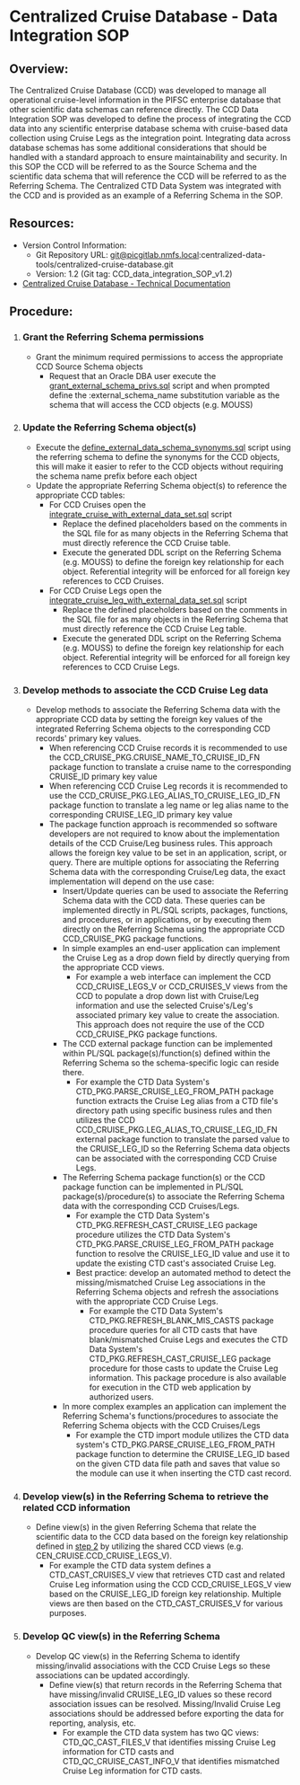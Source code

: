 # Centralized Cruise Database - Data Integration SOP

## Overview:
The Centralized Cruise Database (CCD) was developed to manage all operational cruise-level information in the PIFSC enterprise database that other scientific data schemas can reference directly. The CCD Data Integration SOP was developed to define the process of integrating the CCD data into any scientific enterprise database schema with cruise-based data collection using Cruise Legs as the integration point. Integrating data across database schemas has some additional considerations that should be handled with a standard approach to ensure maintainability and security. In this SOP the CCD will be referred to as the Source Schema and the scientific data schema that will reference the CCD will be referred to as the Referring Schema. The Centralized CTD Data System was integrated with the CCD and is provided as an example of a Referring Schema in the SOP.

## Resources:
-   Version Control Information:
    -   Git Repository URL: git@picgitlab.nmfs.local:centralized-data-tools/centralized-cruise-database.git
    -   Version: 1.2 (Git tag: CCD_data_integration_SOP_v1.2)
-   [Centralized Cruise Database - Technical Documentation](./Centralized%20Cruise%20Database%20-%20Technical%20Documentation.md)

## Procedure:
1.  ### Grant the Referring Schema permissions
    -   Grant the minimum required permissions to access the appropriate CCD Source Schema objects
        -   Request that an Oracle DBA user execute the  [grant_external_schema_privs.sql](../SQL/queries/grant_external_schema_privs.sql) script and when prompted define the :external_schema_name substitution variable as the schema that will access the CCD objects (e.g. MOUSS)
2.  ### Update the Referring Schema object(s)
    -   Execute the [define_external_data_schema_synonyms.sql](../SQL/queries/define_external_data_schema_synonyms.sql) script using the referring schema to define the synonyms for the CCD objects, this will make it easier to refer to the CCD objects without requiring the schema name prefix before each object
    -   Update the appropriate Referring Schema object(s) to reference the appropriate CCD tables:
        -   For CCD Cruises open the [integrate_cruise_with_external_data_set.sql](../SQL/queries/integrate_cruise_leg_with_external_data_set.sql) script
            -   Replace the defined placeholders based on the comments in the SQL file for as many objects in the Referring Schema that must directly reference the CCD Cruise table.
            -   Execute the generated DDL script on the Referring Schema (e.g. MOUSS) to define the foreign key relationship for each object. Referential integrity will be enforced for all foreign key references to CCD Cruises.
        -   For CCD Cruise Legs open the [integrate_cruise_leg_with_external_data_set.sql](../SQL/queries/integrate_cruise_leg_with_external_data_set.sql) script
            -   Replace the defined placeholders based on the comments in the SQL file for as many objects in the Referring Schema that must directly reference the CCD Cruise Leg table.
            -   Execute the generated DDL script on the Referring Schema (e.g. MOUSS) to define the foreign key relationship for each object. Referential integrity will be enforced for all foreign key references to CCD Cruise Legs.
3.  ### Develop methods to associate the CCD Cruise Leg data
    -   Develop methods to associate the Referring Schema data with the appropriate CCD data by setting the foreign key values of the integrated Referring Schema objects to the corresponding CCD records' primary key values.  
        -   When referencing CCD Cruise records it is recommended to use the CCD_CRUISE_PKG.CRUISE_NAME_TO_CRUISE_ID_FN package function to translate a cruise name to the corresponding CRUISE_ID primary key value
        -   When referencing CCD Cruise Leg records it is recommended to use the CCD_CRUISE_PKG.LEG_ALIAS_TO_CRUISE_LEG_ID_FN package function to translate a leg name or leg alias name to the corresponding CRUISE_LEG_ID primary key value
        -   The package function approach is recommended so software developers are not required to know about the implementation details of the CCD Cruise/Leg business rules. This approach allows the foreign key value to be set in an application, script, or query. There are multiple options for associating the Referring Schema data with the corresponding Cruise/Leg data, the exact implementation will depend on the use case:
            -   Insert/Update queries can be used to associate the Referring Schema data with the CCD data. These queries can be implemented directly in PL/SQL scripts, packages, functions, and procedures, or in applications, or by executing them directly on the Referring Schema using the appropriate CCD CCD_CRUISE_PKG package functions.
            -   In simple examples an end-user application can implement the Cruise Leg as a drop down field by directly querying from the appropriate CCD views.
                -   For example a web interface can implement the CCD CCD_CRUISE_LEGS_V or CCD_CRUISES_V views from the CCD to populate a drop down list with Cruise/Leg information and use the selected Cruise's/Leg's associated primary key value to create the association. This approach does not require the use of the CCD CCD_CRUISE_PKG package functions.
            -   The CCD external package function can be implemented within PL/SQL package(s)/function(s) defined within the Referring Schema so the schema-specific logic can reside there.
                -   For example the CTD Data System's CTD_PKG.PARSE_CRUISE_LEG_FROM_PATH package function extracts the Cruise Leg alias from a CTD file's directory path using specific business rules and then utilizes the CCD CCD_CRUISE_PKG.LEG_ALIAS_TO_CRUISE_LEG_ID_FN external package function to translate the parsed value to the CRUISE_LEG_ID so the Referring Schema data objects can be associated with the corresponding CCD Cruise Legs.
            -   The Referring Schema package function(s) or the CCD package function can be implemented in PL/SQL package(s)/procedure(s) to associate the Referring Schema data with the corresponding CCD Cruises/Legs.
                -   For example the CTD Data System's CTD_PKG.REFRESH_CAST_CRUISE_LEG package procedure utilizes the CTD Data System's CTD_PKG.PARSE_CRUISE_LEG_FROM_PATH package function to resolve the CRUISE_LEG_ID value and use it to update the existing CTD cast's associated Cruise Leg.
                -   Best practice: develop an automated method to detect the missing/mismatched Cruise Leg associations in the Referring Schema objects and refresh the associations with the appropriate CCD Cruise Legs.
                    -   For example the CTD Data System's CTD_PKG.REFRESH_BLANK_MIS_CASTS package procedure queries for all CTD casts that have blank/mismatched Cruise Legs and executes the CTD Data System's CTD_PKG.REFRESH_CAST_CRUISE_LEG package procedure for those casts to update the Cruise Leg information. This package procedure is also available for execution in the CTD web application by authorized users.
            -   In more complex examples an application can implement the Referring Schema's functions/procedures to associate the Referring Schema objects with the CCD Cruises/Legs
                -   For example the CTD import module utilizes the CTD data system's CTD_PKG.PARSE_CRUISE_LEG_FROM_PATH package function to determine the CRUISE_LEG_ID based on the given CTD data file path and saves that value so the module can use it when inserting the CTD cast record.
4.  ### Develop view(s) in the Referring Schema to retrieve the related CCD information
    -   Define view(s) in the given Referring Schema that relate the scientific data to the CCD data based on the foreign key relationship defined in [step 2](#update-the-referring-schema-objects) by utilizing the shared CCD views (e.g. CEN_CRUISE.CCD_CRUISE_LEGS_V).
        -   For example the CTD data system defines a CTD_CAST_CRUISES_V view that retrieves CTD cast and related Cruise Leg information using the CCD CCD_CRUISE_LEGS_V view based on the CRUISE_LEG_ID foreign key relationship. Multiple views are then based on the CTD_CAST_CRUISES_V for various purposes.
5.  ### Develop QC view(s) in the Referring Schema
    -   Develop QC view(s) in the Referring Schema to identify missing/invalid associations with the CCD Cruise Legs so these associations can be updated accordingly.
        -   Define view(s) that return records in the Referring Schema that have missing/invalid CRUISE_LEG_ID values so these record association issues can be resolved. Missing/Invalid Cruise Leg associations should be addressed before exporting the data for reporting, analysis, etc.
            -   For example the CTD data system has two QC views: CTD_QC_CAST_FILES_V that identifies missing Cruise Leg information for CTD casts and CTD_QC_CRUISE_CAST_INFO_V that identifies mismatched Cruise Leg information for CTD casts.
